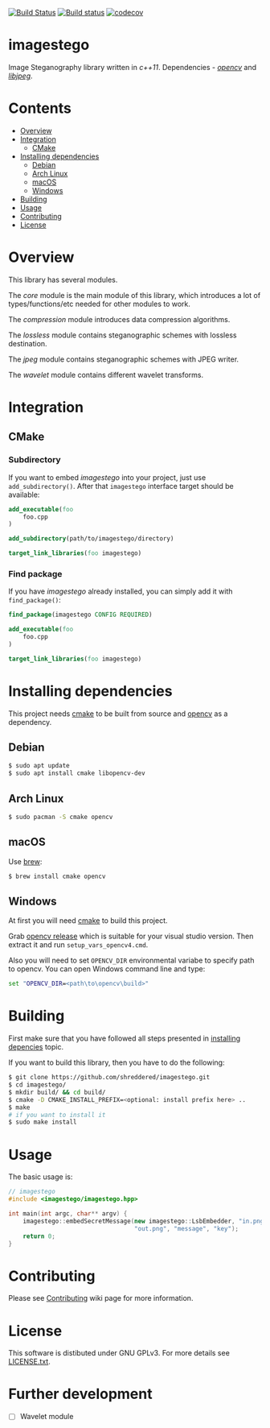 [![Build Status](https://travis-ci.com/shreddered/imagestego.svg?branch=master)](https://travis-ci.com/shreddered/imagestego)
[![Build status](https://ci.appveyor.com/api/projects/status/stugi74mkai6x44q/branch/master?svg=true)](https://ci.appveyor.com/project/shreddered/imagestego/branch/master)
[![codecov](https://codecov.io/gh/shreddered/imagestego/branch/master/graph/badge.svg)](https://codecov.io/gh/shreddered/imagestego)

# imagestego

Image Steganography library written in _c++11_.
Dependencies - [_opencv_](https://github.com/opencv/opencv) and [_libjpeg_](http://www.ijg.org/).

# Contents

- [Overview](#overview)
- [Integration](#integration)
    * [CMake](#cmake)
- [Installing dependencies](#installing-dependencies)
    * [Debian](#debian)
    * [Arch Linux](#arch-linux)
    * [macOS](#mac-os)
    * [Windows](#windows)
- [Building](#building)
- [Usage](#usage)
- [Contributing](#contributing)
- [License](#license)

# Overview

This library has several modules.

The _core_ module is the main module of this library, which introduces a lot of types/functions/etc needed for other modules to work.

The _compression_ module introduces data compression algorithms.

The _lossless_ module contains steganographic schemes with lossless destination.

The _jpeg_ module contains steganographic schemes with JPEG writer.

The _wavelet_ module contains different wavelet transforms.

# Integration

## CMake

### Subdirectory

If you want to embed _imagestego_ into your project, just use `add_subdirectory()`.
After that `imagestego` interface target should be available:

```cmake
add_executable(foo
    foo.cpp
)

add_subdirectory(path/to/imagestego/directory)

target_link_libraries(foo imagestego)
```

### Find package

If you have _imagestego_ already installed, you can simply add it with `find_package()`:

```cmake
find_package(imagestego CONFIG REQUIRED)

add_executable(foo
    foo.cpp
)

target_link_libraries(foo imagestego)
```

# Installing dependencies

This project needs [cmake](https://cmake.org/) to be built from source and [opencv](https://github.com/opencv/opencv) as a dependency.

## Debian

```bash
$ sudo apt update
$ sudo apt install cmake libopencv-dev
```
## Arch Linux

```bash
$ sudo pacman -S cmake opencv
```

## macOS

Use [brew](https://brew.sh/):
```bash
$ brew install cmake opencv
```

## Windows

At first you will need [cmake](https://cmake.org/) to build this project.

Grab [opencv release](https://github.com/opencv/opencv/releases/latest) which is suitable for your visual studio version.
Then extract it and run `setup_vars_opencv4.cmd`.

Also you will need to set `OPENCV_DIR` environmental variabe to specify path to opencv.
You can open Windows command line and type:
```bat
set "OPENCV_DIR=<path\to\opencv\build>"
```

# Building

First make sure that you have followed all steps presented in [installing depencies](#installing-dependencies) topic.

If you want to build this library, then you have to do the following:
```bash
$ git clone https://github.com/shreddered/imagestego.git
$ cd imagestego/
$ mkdir build/ && cd build/
$ cmake -D CMAKE_INSTALL_PREFIX=<optional: install prefix here> ..
$ make
# if you want to install it
$ sudo make install
```

# Usage

The basic usage is:

```cpp
// imagestego
#include <imagestego/imagestego.hpp>

int main(int argc, char** argv) {
    imagestego::embedSecretMessage(new imagestego::LsbEmbedder, "in.png",
                                   "out.png", "message", "key");
    return 0;
}
```

# Contributing

Please see [Contributing](https://github.com/shreddered/imagestego/wiki/Contributing) wiki page for more information.

# License

This software is distibuted under GNU GPLv3. For more details see [LICENSE.txt](LICENSE.txt).

# Further development

- [ ] Wavelet module
